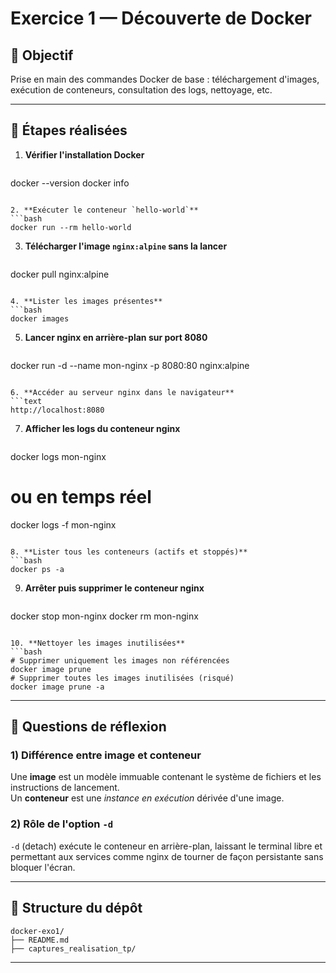 # Exercice 1 — Découverte de Docker

## 📌 Objectif
Prise en main des commandes Docker de base : téléchargement d'images, exécution de conteneurs, consultation des logs, nettoyage, etc.

---

## 🧪 Étapes réalisées

1. **Vérifier l'installation Docker**
   ```bash
docker --version
docker info
   ```

2. **Exécuter le conteneur `hello-world`**
   ```bash
docker run --rm hello-world
   ```

3. **Télécharger l'image `nginx:alpine` sans la lancer**
   ```bash
docker pull nginx:alpine
   ```

4. **Lister les images présentes**
   ```bash
docker images
   ```

5. **Lancer nginx en arrière-plan sur port 8080**
   ```bash
docker run -d --name mon-nginx -p 8080:80 nginx:alpine
   ```

6. **Accéder au serveur nginx dans le navigateur**
   ```text
http://localhost:8080
   ```

7. **Afficher les logs du conteneur nginx**
   ```bash
docker logs mon-nginx
# ou en temps réel
docker logs -f mon-nginx
   ```

8. **Lister tous les conteneurs (actifs et stoppés)**
   ```bash
docker ps -a
   ```

9. **Arrêter puis supprimer le conteneur nginx**
   ```bash
docker stop mon-nginx
docker rm mon-nginx
   ```

10. **Nettoyer les images inutilisées**
   ```bash
# Supprimer uniquement les images non référencées
docker image prune
# Supprimer toutes les images inutilisées (risqué)
docker image prune -a
   ```

---

## 💭 Questions de réflexion

### 1) Différence entre image et conteneur
Une **image** est un modèle immuable contenant le système de fichiers et les instructions de lancement.  
Un **conteneur** est une *instance en exécution* dérivée d'une image.

### 2) Rôle de l'option `-d`
`-d` (detach) exécute le conteneur en arrière-plan, laissant le terminal libre et permettant aux services comme nginx de tourner de façon persistante sans bloquer l'écran.

---

## 📂 Structure du dépôt
```
docker-exo1/
├── README.md
├── captures_realisation_tp/

```

---

